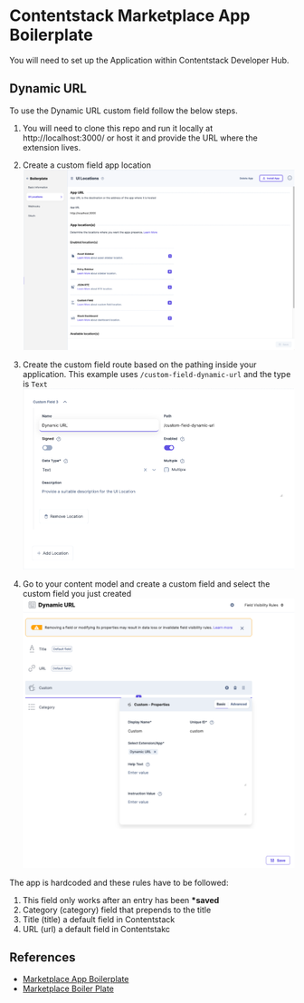 # Contentstack Marketplace App Boilerplate

You will need to set up the Application within Contentstack Developer Hub.

## Dynamic URL

To use the Dynamic URL custom field follow the below steps.

1. You will need to clone this repo and run it locally at http://localhost:3000/ or host it and provide the URL where the extension lives.
2. Create a custom field app location
   ![My Image](public/dynamicurl/app_location.png)

3. Create the custom field route based on the pathing inside your application. This example uses `/custom-field-dynamic-url` and the type is `Text`
   ![My Image](public/dynamicurl/custom_field.png)

4. Go to your content model and create a custom field and select the custom field you just created
   ![My Image](public/dynamicurl/content_model.png)

The app is hardcoded and these rules have to be followed:

1. This field only works after an entry has been **\*saved**
2. Category (category) field that prepends to the title
3. Title (title) a default field in Contentstack
4. URL (url) a default field in Contentstakc

## References

- [Marketplace App Boilerplate](https://www.contentstack.com/docs/developers/developer-hub/marketplace-app-boilerplate/)
- [Marketplace Boiler Plate](https://github.com/contentstack/marketplace-app-boilerplate)
